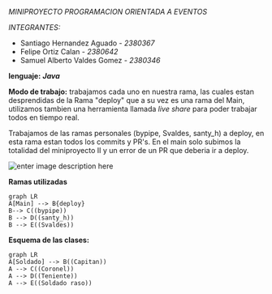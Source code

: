 *MINIPROYECTO PROGRAMACION ORIENTADA A EVENTOS* 

*INTEGRANTES:*

 - Santiago Hernandez Aguado - *2380367*
 - Felipe Ortiz Calan - *2380642*
 - Samuel Alberto Valdes Gomez  - *2380346*

**lenguaje:** ***Java***



**Modo de trabajo:**
trabajamos cada uno en nuestra rama, las cuales estan desprendidas de la Rama "deploy" que a su vez es una rama del Main, utilizamos tambien una herramienta llamada *live share* para poder trabajar todos en tiempo real.

Trabajamos de las ramas personales (bypipe, Svaldes, santy_h) a deploy, en esta rama estan todos los commits y PR's. En el main solo subimos la totalidad del miniproyecto II y un error de un PR que deberia ir a deploy.

![enter image description here](https://testeandosoftware.com/wp-content/uploads/2019/10/2019-10-04_15h19_48.png)

 
**Ramas utilizadas**
```mermaid
graph LR
A[Main] --> B{deploy}
B--> C((bypipe))
B --> D((santy_h))
B --> E((Svaldes))
```

**Esquema de las clases:**
```mermaid
graph LR
A[Soldado] --> B((Capitan))
A --> C((Coronel))
A --> D((Teniente))
A --> E((Soldado raso))
```

